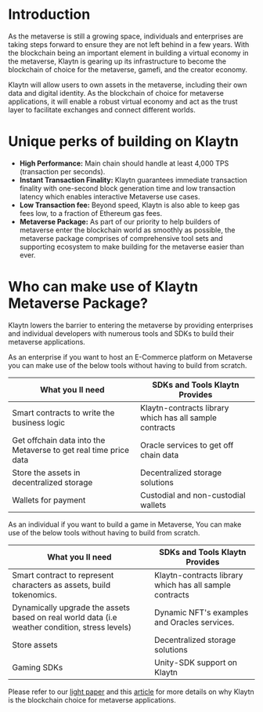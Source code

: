 # Introduction <a id="Metaverse Introduction"></a>

As the metaverse is still a growing space, individuals and enterprises are taking steps forward to ensure they are not left behind in a few years. With the blockchain being an important element in building a virtual economy in the metaverse, Klaytn is gearing up its infrastructure to become the blockchain of choice for the metaverse, gamefi, and the creator economy. 

Klaytn will allow users to own assets in the metaverse, including their own data and digital identity. As the blockchain of choice for metaverse applications, it will enable a robust virtual economy and act as the trust layer to facilitate exchanges and connect different worlds. 

# Unique perks of building on Klaytn <a id="Unique perks of building on Klaytn"></a>

* **High Performance:** Main chain should handle at least 4,000 TPS (transaction per seconds). 
* **Instant Transaction Finality:** Klaytn guarantees immediate transaction finality with one-second block generation time and low transaction latency which enables interactive Metaverse use cases.
* **Low Transaction fee:** Beyond speed, Klaytn is also able to keep gas fees low, to a fraction of Ethereum gas fees.
* **Metaverse Package:** As part of our priority to help builders of metaverse enter the blockchain world as smoothly as possible, the metaverse package comprises of comprehensive tool sets and supporting ecosystem to make building for the metaverse easier than ever.


# Who can make use of Klaytn Metaverse Package? <a id="Who can make use of Klaytn Metaverse Package"></a>

Klaytn lowers the barrier to entering the metaverse by providing enterprises and individual developers with numerous tools and SDKs to build their metaverse applications.

As an enterprise if you want to host an E-Commerce platform on Metaverse you can make use of the below tools without having to build from scratch. 

| What you ll need      | SDKs and Tools Klaytn Provides |
| ----------- | ----------- |
| Smart contracts to write the business logic      | Klaytn-contracts library which has all sample contracts        |
| Get offchain data into the Metaverse to get real time price data   | Oracle services to get off chain data        |
| Store the assets in decentralized storage | Decentralized storage solutions |
| Wallets for payment | Custodial and non-custodial wallets |

As an individual if you want to build a game in Metaverse, You can make use of the below tools without having to build from scratch. 

| What you ll need      | SDKs and Tools Klaytn Provides |
| ----------- | ----------- |
| Smart contract to represent characters as assets, build tokenomics.      | Klaytn-contracts library which has all sample contracts        |
| Dynamically upgrade the assets based on real world data (i.e weather condition, stress levels)  |  Dynamic NFT's examples and Oracles services. |
| Store assets | Decentralized storage solutions |
| Gaming SDKs | Unity-SDK support on Klaytn |

Please refer to our [light paper](https://klaytn.foundation/wp-content/uploads/Lightpaper.pdf) and this [article](https://medium.com/klaytn/why-klaytn-is-the-technology-layer-of-choice-for-metaverse-gaming-f18b2bc48ca4) for more details on why Klaytn is the blockchain choice for metaverse applications.